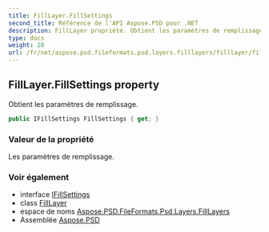 ```yaml
---
title: FillLayer.FillSettings
second_title: Référence de l'API Aspose.PSD pour .NET
description: FillLayer propriété. Obtient les paramètres de remplissage.
type: docs
weight: 20
url: /fr/net/aspose.psd.fileformats.psd.layers.filllayers/filllayer/fillsettings/
---
```

## FillLayer.FillSettings property

Obtient les paramètres de remplissage.

```csharp
public IFillSettings FillSettings { get; }
```

### Valeur de la propriété

Les paramètres de remplissage.

### Voir également

* interface [IFillSettings](../../../aspose.psd.fileformats.psd.layers.fillsettings/ifillsettings/)
* class [FillLayer](../)
* espace de noms [Aspose.PSD.FileFormats.Psd.Layers.FillLayers](../../filllayer/)
* Assemblée [Aspose.PSD](../../../)


